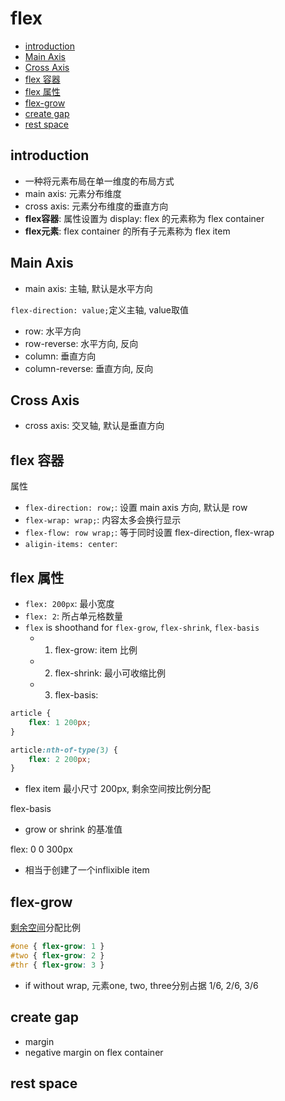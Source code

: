 # flex

- [introduction](#introduction)
- [Main Axis](#main-axis)
- [Cross Axis](#cross-axis)
- [flex 容器](#flex-容器)
- [flex 属性](#flex-属性)
- [flex-grow](#flex-grow)
- [create gap](#create-gap)
- [rest space](#rest-space)

## introduction

- 一种将元素布局在单一维度的布局方式
- main axis: 元素分布维度
- cross axis: 元素分布维度的垂直方向
- **flex容器**: 属性设置为 display: flex 的元素称为 flex container
- **flex元素**: flex container 的所有子元素称为 flex item

## Main Axis

- main axis: 主轴, 默认是水平方向

`flex-direction: value;`定义主轴, value取值

- row: 水平方向
- row-reverse: 水平方向, 反向
- column: 垂直方向
- column-reverse: 垂直方向, 反向

## Cross Axis

- cross axis: 交叉轴, 默认是垂直方向

## flex 容器

属性

- `flex-direction: row;`: 设置 main axis 方向, 默认是 row
- `flex-wrap: wrap;`: 内容太多会换行显示
- `flex-flow: row wrap;`: 等于同时设置 flex-direction, flex-wrap
- `aligin-items: center`:

## flex 属性

- `flex: 200px`: 最小宽度
- `flex: 2`: 所占单元格数量
- `flex` is shoothand for `flex-grow`, `flex-shrink`, `flex-basis`
  - 1. flex-grow: item 比例
  - 2. flex-shrink: 最小可收缩比例
  - 3. flex-basis:

```css
article {
    flex: 1 200px;
}

article:nth-of-type(3) {
    flex: 2 200px;
}
```

- flex item 最小尺寸 200px, 剩余空间按比例分配

flex-basis

- grow or shrink 的基准值

flex: 0 0 300px

- 相当于创建了一个inflixible item

## flex-grow

[剩余空间](#)分配比例

```css
#one { flex-grow: 1 }
#two { flex-grow: 2 }
#thr { flex-grow: 3 }
```

- if without wrap, 元素one, two, three分别占据 1/6, 2/6, 3/6

## create gap

- margin
- negative margin on flex container

## rest space


